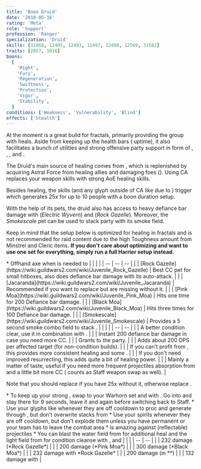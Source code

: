 ```yaml
---
title: 'Boon Druid'
date: '2018-05-16'
rating: 'Meta'
role: 'Support'
profession: 'Ranger'
specialization: 'Druid'
skills: [31869, 12495, 12493, 12497, 12498, 12569, 31582]
traits: [2057, 1016]
boons:
  [
    'Might',
    'Fury',
    'Regeneration',
    'Swiftness',
    'Protection',
    'Vigor',
    'Stability',
  ]
conditions: ['Weakness', 'Vulnerability', 'Blind']
effects: ['Stealth']
---
```


At the moment <Specialization name="druid" prefix="boon"/> is a great build for fractals, primarily providing the group with heals. Aside from keeping up the health bars (<Item id="24836"/> uptime), it also facilitates a bunch of utilities and strong offensive party support in form of <Skill id="12497"/>, <Skill id="31582"/>, <Trait id="2057"/>, <Trait id="1016"/> and <Condition name="vulnerability"/>.

The Druid's main source of healing comes from <Skill id="31869"/>, which is replenished by acquiring Astral Force from healing allies and damaging foes (<Trait id="1874"/>). Using CA replaces your weapon skills with strong AoE healing skills.

Besides healing, the <Skill id="31869"/> skills (and any glyph outside of CA like <Skill id="31582"/> due to <Trait id="2001"/>) trigger <Trait id="2057"/> which generates 25x <Boon name="might"/> for up to 10 people with a boon duration setup.

With the help of its pets, the druid also has access to heavy defiance bar damage with <Skill id="31639"/> (_Electric Wyvern_) and <Skill id="43636"/> (_Rock Gazelle_). Moreover, the _Smokescale_ pet can be used to stack party <Effect name="stealth"/> with its <Skill id="31568"/> smoke field.

<Divider text="Equipment (150 AR)"/>

Keep in mind that the setup below is optimized for healing in fractals and is not recommended for raid content due to the high Toughness amount from Minstrel and Cleric items. **If you don't care about optimizing and want to use one set for everything, simply run a full Harrier setup instead.**

<Grid>
<GridItem sm="4">
<Armor helmId="75022" helmRuneId="24842" helmRuneCount="6" helmAffix="Minstrel" helmRune="Monk" shouldersId="48017" shouldersRuneId="24842" shouldersRuneCount="6" shouldersAffix="Cleric" shouldersRune="Monk" coatId="70834" coatRuneId="24842" coatRuneCount="6" coatAffix="Minstrel" coatRune="Monk" glovesId="48014" glovesRuneId="24842" glovesRuneCount="6" glovesAffix="Cleric" glovesRune="Monk" leggingsId="75340" leggingsRuneId="24842" leggingsRuneCount="6" leggingsAffix="Minstrel" leggingsRune="Monk" bootsId="48012" bootsRuneId="24842" bootsRuneCount="6" bootsAffix="Cleric" bootsRune="Monk"/>
</GridItem>

<GridItem sm="4">
<Weapons weapon1MainId="74905" weapon1MainSigil1Id="74326" weapon1MainType="Axe" weapon1MainAffix="Minstrel" weapon1MainSigil1="Transference" weapon1OffId="71116" weapon1OffSigilId="72339" weapon1OffAffix="Minstrel" weapon1OffType="Warhorn" weapon1OffSigil="Concentration" weapon2MainId="75200" weapon2MainSigil1Id="74326" weapon2MainSigil2Id="24551" weapon2MainType="Staff" weapon2MainAffix="Minstrel" weapon2MainSigil1="Transference" weapon2MainSigil2="Water"/>

<Card title="Swap Weapons">
* Offhand axe when <Skill id="12638"/> is needed to <Control name="pull"/>
</Card>
</GridItem>

<GridItem sm="4">
<BackAndTrinkets backItemId="79830" backItemStatId="155" backItemAffix="Cleric" accessory1Id="39547" accessory1Affix="Cleric" accessory2Id="39546" accessory2Affix="Cleric" amuletId="39566" amuletAffix="Cleric" ring1Id="39597" ring1Affix="Cleric" ring2Id="79446" ring2StatId="1134" ring2Affix="Minstrel"/>

<Consumables foodId="68634" utilityId="67528" infusionId="37125"/>
</GridItem>
</Grid>

<Divider text="Build"/>

<Grid>
<GridItem sm="7">
<Traits traits1Id="30" traits1="Skirmishing" traits1SelectedIds="1069,1016,1064" traits2Id="25" traits2="Nature Magic" traits2SelectedIds="1060,964,1038" traits3Id="5" traits3="Druid" traits3SelectedIds="2016,2001,2057"/>

<Card title="Pets">
| | | |
| -- | -- | -- |
| <Skill id="43636" size="big" disableText/> | [Rock Gazelle](https://wiki.guildwars2.com/wiki/Juvenile_Rock_Gazelle) | Best CC pet for small hitboxes, also does defiance bar damage with its auto-attack. |
| <Skill id="44980" size="big" disableText/> | [Jacaranda](https://wiki.guildwars2.com/wiki/Juvenile_Jacaranda) | Recommended if you want to replace <Skill id="12493"/> but are missing <Condition name="vulnerability"/> without it. |
| <Skill id="12708" size="big" disableText/> | [Pink Moa](https://wiki.guildwars2.com/wiki/Juvenile_Pink_Moa) | Hits one time for 200 Defiance bar damage. |
| <Skill id="12709" size="big" disableText/> | [Black Moa](https://wiki.guildwars2.com/wiki/Juvenile_Black_Moa) | Hits three times for 100 Defiance bar damage. |
| <Skill id="31568" size="big" disableText/> | [Smokescale](https://wiki.guildwars2.com/wiki/Juvenile_Smokescale) | Provides a 5 second smoke combo field to stack <Effect name="stealth"/>. |
</Card>
</GridItem>

<GridItem sm="5">
<Skills healId="31407" utility1Id="31582" utility2Id="12497" utility3Id="12493" eliteId="12569"/>

<Card title="Situational">
| | |
| -- | -- |
| <Skill id="12489" size="big" disableText/> | A better condition clear, use it in combination with <Trait id="1075"/>. |
| <Skill id="31746" size="big" disableText/> | Instant 200 defiance bar damage in case you need more CC. |
| <Skill id="12495" size="big" disableText/> | Grants <Boon name="protection"/> to the party. |
| <Skill id="12498" size="big" disableText/> | Adds about 200 DPS per affected target (for non-condition builds). |
| <Skill id="31888" size="big" disableText/> | If you can't profit from <Boon name="stability"/>, this provides more consistent healing and some <Boon name="might"/>. |
| <Trait id="978" size="big" disableText/> | If you don't need improved resurrecting, this adds quite a bit of healing power. |
| <Trait id="1935" size="big" disableText/> | Mainly a matter of taste, useful if you need more frequent projectiles absorption from <Skill id="31496"/> and a little bit more CC (<Skill id="31869"/> counts as Staff weapon swap as well). |

Note that you should replace <Skill id="12493"/> if you have 25x <Condition name="vulnerability"/> without it, otherwise replace <Skill id="12497"/>.
</Card>
</GridItem>
</Grid>

<Divider text="Details"/>

<Grid>
<GridItem>
<Card title="Rotation">
* To keep up your strong <Boon name="regeneration"/>, swap to your Warhorn set and <Trait id="1064"/> <Skill id="12621"/> with <Item id="72339"/>. Go into <Skill id="31869"/> and stay there for 9 seconds, leave it and <Trait id="1064"/> <Skill id="12621"/> again before switching back to Staff.
* Use your glyphs like <Skill id="31582"/> whenever they are off cooldown to proc <Trait id="2057"/> and generate <Boon name="might"/> through <Trait id="2001"/>, but don't overwrite stacks from <Skill id="31869"/>
* Use your spirits whenever they are off cooldown, but don't explode them unless you have permanent <Boon name="alacrity"/> or your team has to leave the combat area
* <Skill id="31496"/> is amazing against (reflectable) projectiles
* You can blast the water field from <Skill id="31496"/> for additional heal and the light field from <Skill id="31406"/> for condition cleanse with <Skill id="31535"/>, <Skill id="12621"/> and <Skill id="31318"/>
</Card>
</GridItem>

<GridItem>
<Card title="CC skills">
| | |
| -- | -- |
| <Skill id="43636"/> | 232 damage (*Rock Gazelle*) |
| <Skill id="12708"/> | 200 damage (*Pink Moa*) |
| <Skill id="12709"/> | 300 damage (*Black Moa*) |
| <Skill id="43636"/> | 232 damage with *Rock Gazelle* |
| <Skill id="31318"/> | 200 damage (in *<Skill id="31869"/>*) |
| <Skill id="12490"/> | 132 damage with <Condition name="chilled"/> |
</Card>
</GridItem>
</Grid>
